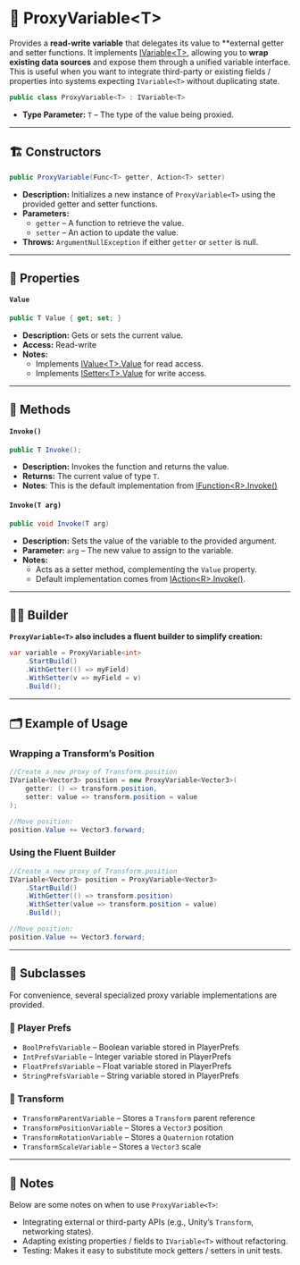 # 🧩 ProxyVariable&lt;T&gt;

Provides a **read-write variable** that delegates its value to **external getter and setter functions. It
implements [IVariable&lt;T&gt;](IVariable.md), allowing you to **wrap existing data sources** and expose them
through a unified variable interface. This is useful when you want to integrate third-party or existing fields /
properties into systems expecting `IVariable<T>` without duplicating state.

```csharp
public class ProxyVariable<T> : IVariable<T>
```

- **Type Parameter:** `T` – The type of the value being proxied.

---

## 🏗️ Constructors

```csharp
public ProxyVariable(Func<T> getter, Action<T> setter)
```

- **Description:** Initializes a new instance of `ProxyVariable<T>` using the provided getter and setter functions.
- **Parameters:**
    - `getter` – A function to retrieve the value.
    - `setter` – An action to update the value.
- **Throws:** `ArgumentNullException` if either `getter` or `setter` is null.

---

## 🔑 Properties

#### `Value`

```csharp
public T Value { get; set; }
```

- **Description:** Gets or sets the current value.
- **Access:** Read-write
- **Notes:**
    - Implements [IValue&lt;T&gt;.Value](../Values/IValue.md#value) for read access.
    - Implements [ISetter&lt;T&gt;.Value](../Setters/ISetter.md/#value) for write access.

---

## 🏹 Methods

#### `Invoke()`

```csharp
public T Invoke();
```

- **Description:** Invokes the function and returns the value.
- **Returns:** The current value of type `T`.
- **Notes**: This is the default implementation from [IFunction&lt;R&gt;.Invoke()](../Functions/IFunction.md#invoke)

#### `Invoke(T arg)`

```csharp
public void Invoke(T arg)
```

- **Description:** Sets the value of the variable to the provided argument.
- **Parameter:** `arg` – The new value to assign to the variable.
- **Notes:**
    - Acts as a setter method, complementing the `Value` property.
    - Default implementation comes from [IAction&lt;R&gt;.Invoke()](../Actions/IAction.md#invoket).

---

## 👷‍♂️ Builder

**`ProxyVariable<T>` also includes a fluent builder to simplify creation:**

```csharp
var variable = ProxyVariable<int>
    .StartBuild()
    .WithGetter(() => myField)
    .WithSetter(v => myField = v)
    .Build();
```

---

## 🗂 Example of Usage

### Wrapping a Transform’s Position

```csharp
//Create a new proxy of Transform.position
IVariable<Vector3> position = new ProxyVariable<Vector3>(
    getter: () => transform.position,
    setter: value => transform.position = value
);

//Move position:
position.Value += Vector3.forward; 
```

### Using the Fluent Builder

```csharp
//Create a new proxy of Transform.position
IVariable<Vector3> position = ProxyVariable<Vector3>
    .StartBuild()
    .WithGetter(() => transform.position)
    .WithSetter(value => transform.position = value)
    .Build();

//Move position:
position.Value += Vector3.forward; 
```

---

## 🧩 Subclasses

For convenience, several specialized proxy variable implementations are provided.

### 🧩 Player Prefs

- `BoolPrefsVariable` – Boolean variable stored in PlayerPrefs
- `IntPrefsVariable` – Integer variable stored in PlayerPrefs
- `FloatPrefsVariable` – Float variable stored in PlayerPrefs
- `StringPrefsVariable` – String variable stored in PlayerPrefs

### 🧩 Transform

- `TransformParentVariable` – Stores a `Transform` parent reference
- `TransformPositionVariable` – Stores a `Vector3` position
- `TransformRotationVariable` – Stores a `Quaternion` rotation
- `TransformScaleVariable` – Stores a `Vector3` scale

---

## 📝 Notes

Below are some notes on when to use `ProxyVariable<T>`:

- Integrating external or third-party APIs (e.g., Unity’s `Transform`, networking states).
- Adapting existing properties / fields to `IVariable<T>` without refactoring.
- Testing: Makes it easy to substitute mock getters / setters in unit tests.

